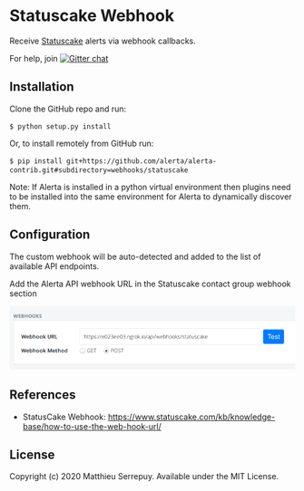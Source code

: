 Statuscake Webhook
==============

Receive [Statuscake](https://www.statuscake.com) alerts via webhook callbacks.

For help, join [![Gitter chat](https://badges.gitter.im/alerta/chat.png)](https://gitter.im/alerta/chat)

Installation
------------

Clone the GitHub repo and run:

    $ python setup.py install

Or, to install remotely from GitHub run:

    $ pip install git+https://github.com/alerta/alerta-contrib.git#subdirectory=webhooks/statuscake

Note: If Alerta is installed in a python virtual environment then plugins
need to be installed into the same environment for Alerta to dynamically
discover them.

Configuration
-------------

The custom webhook will be auto-detected and added to the list of available API endpoints.

Add the Alerta API webhook URL in the Statuscake contact group webhook section

![StatusCake Contact Group](./images/statuscake-webhook.png)


References
----------

  * StatusCake Webhook: https://www.statuscake.com/kb/knowledge-base/how-to-use-the-web-hook-url/

License
-------

Copyright (c) 2020 Matthieu Serrepuy. Available under the MIT License.

